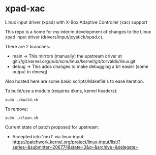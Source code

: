 # xpad-xac
Linux input driver (xpad) with X-Box Adaptive Controller (xac) support

This repo is a home for my interim development of changes to the Linux xpad input driver (drivers/input/joystick/xpad.c).

There are 2 branches:

 - main -> This mirrors (manually) the upstream driver at git://git.kernel.org/pub/scm/linux/kernel/git/torvalds/linux.git
 - debug -> This adds changes to make debugging a bit easier (some output to dmesg)
 
Also hosted here are some basic scripts/Makefile's to ease iteration.

To build/use a module (requires dkms, kernel headers):

```sudo ./build.sh```

To remove:

```sudo ./clean.sh```

Current state of patch proposed for upstream:
 - Accepted into 'next' via linux-input: https://patchwork.kernel.org/project/linux-input/list/?series=&submitter=206774&state=3&q=&archive=&delegate=
